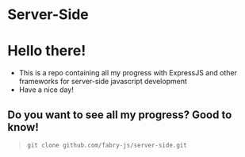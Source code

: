 # Server-Side

# Hello there!

* This is a repo containing all my progress with ExpressJS and other frameworks for server-side javascript development
* Have a nice day! 

## Do you want to see all my progress? Good to know!

> `git clone github.com/fabry-js/server-side.git`
